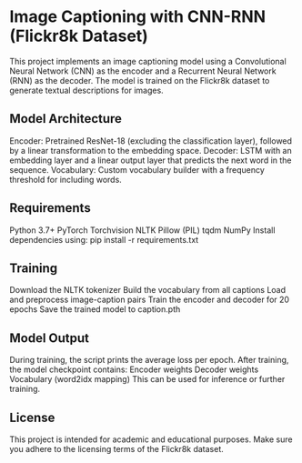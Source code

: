 # Image Captioning with CNN-RNN (Flickr8k Dataset)

This project implements an image captioning model using a Convolutional Neural Network (CNN) as the encoder and a Recurrent Neural Network (RNN) as the decoder. The model is trained on the Flickr8k dataset to generate textual descriptions for images.

## Model Architecture

Encoder: Pretrained ResNet-18 (excluding the classification layer), followed by a linear transformation to the embedding space.
Decoder: LSTM with an embedding layer and a linear output layer that predicts the next word in the sequence.
Vocabulary: Custom vocabulary builder with a frequency threshold for including words.

## Requirements

Python 3.7+
PyTorch
Torchvision
NLTK
Pillow (PIL)
tqdm
NumPy
Install dependencies using:
pip install -r requirements.txt

## Training

Download the NLTK tokenizer
Build the vocabulary from all captions
Load and preprocess image-caption pairs
Train the encoder and decoder for 20 epochs
Save the trained model to caption.pth

## Model Output

During training, the script prints the average loss per epoch. After training, the model checkpoint contains:
Encoder weights
Decoder weights
Vocabulary (word2idx mapping)
This can be used for inference or further training.

## License

This project is intended for academic and educational purposes. Make sure you adhere to the licensing terms of the Flickr8k dataset.



